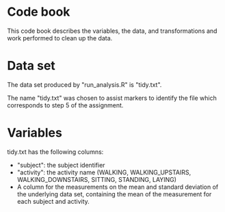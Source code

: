 # Code book

This code book describes the variables, the data, and transformations
and work performed to clean up the data.

# Data set

The data set produced by "run_analysis.R" is "tidy.txt".

The name "tidy.txt" was chosen to assist markers to identify the
file which corresponds to step 5 of the assignment.

# Variables

tidy.txt has the following columns:

- "subject": the subject identifier
- "activity": the activity name (WALKING, WALKING_UPSTAIRS,
  WALKING_DOWNSTAIRS, SITTING, STANDING, LAYING)
- A column for the measurements on the mean and standard deviation of the
  underlying data set, containing the mean of the measurement for each
  subject and activity.

